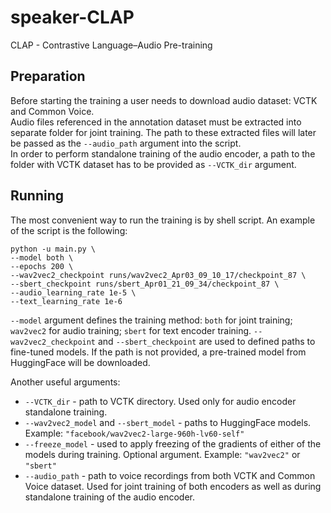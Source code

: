 # speaker-CLAP

CLAP - Contrastive Language–Audio Pre-training


## Preparation

Before starting the training a user needs to download audio dataset: VCTK and Common Voice.<br>
Audio files referenced in the annotation dataset must be extracted into separate folder for joint training. The path to these extracted files will later be passed as the `--audio_path` argument into the script.<br>
In order to perform standalone training of the audio encoder, a path to the folder with VCTK dataset has to be provided as `--VCTK_dir` argument.

## Running

The most convenient way to run the training is by shell script. An example of the script is the following:

```
python -u main.py \
--model both \
--epochs 200 \
--wav2vec2_checkpoint runs/wav2vec2_Apr03_09_10_17/checkpoint_87 \
--sbert_checkpoint runs/sbert_Apr01_21_09_34/checkpoint_87 \
--audio_learning_rate 1e-5 \
--text_learning_rate 1e-6
```

`--model` argument defines the training method: `both` for joint training; `wav2vec2` for audio training; `sbert` for text encoder training.
`--wav2vec2_checkpoint` and `--sbert_checkpoint` are used to defined paths to fine-tuned models. If the path is not provided, a pre-trained model from HuggingFace will be downloaded.

Another useful arguments:
- `--VCTK_dir` - path to VCTK directory. Used only for audio encoder standalone training.
- `--wav2vec2_model` and `--sbert_model` - paths to HuggingFace models. Example: `"facebook/wav2vec2-large-960h-lv60-self"`
- `--freeze_model` - used to apply freezing of the gradients of either of the models during training. Optional argument. Example: `"wav2vec2"` or `"sbert"`
- `--audio_path` - path to voice recordings from both VCTK and Common Voice dataset. Used for joint training of both encoders as well as during standalone training of the audio encoder.

